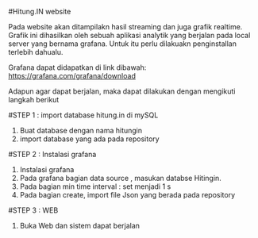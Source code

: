 #Hitung.IN website

Pada website akan ditampilakn hasil streaming dan juga grafik realtime. Grafik ini dihasilkan oleh sebuah aplikasi analytik yang berjalan pada local server yang bernama grafana. Untuk itu perlu dilakuakn penginstallan terlebih dahualu.

Grafana dapat didapatkan di link dibawah:
https://grafana.com/grafana/download

Adapun agar dapat berjalan, maka dapat dilakukan dengan mengikuti langkah berikut

#STEP 1 : import database hitung.in di mySQL
1. Buat database dengan nama hitungin
2. import database yang ada pada repository

#STEP 2 : Instalasi grafana
1. Instalasi grafana
2. Pada grafana bagian data source , masukan databse Hitingin.
3. Pada bagian min time interval : set menjadi 1 s
4. Pada bagian create, import file Json yang berada pada repository

#STEP 3 : WEB
1. Buka Web dan sistem dapat berjalan

